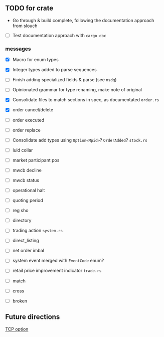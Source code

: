 
## TODO for crate
- Go through & build complete, following the documentation approach from slouch
- [ ] Test documentation approach with `cargo doc`

### messages
- [x] Macro for enum types
- [x] Integer types added to parse sequences
- [ ] Finish adding specialized fields & parse (see `nsdq`)
- [ ] Opinionated grammar for type renaming, make note of original
- [x] Consolidate files to match sections in spec, as documentated
`order.rs`
- [x] order cancel/delete
- [ ] order executed
- [ ] order replace
- [ ] Consolidate add types using `Option<Mpid>`? `OrderAdded`?
`stock.rs`
- [ ] luld collar
- [ ] market participant pos
- [ ] mwcb decline
- [ ] mwcb status
- [ ] operational halt
- [ ] quoting period
- [ ] reg sho
- [ ] directory
- [ ] trading action
`system.rs`
- [ ] direct_listing
- [ ] net order imbal
- [ ] system event merged with `EventCode` enum?
- [ ] retail price improvement indicator
`trade.rs`
- [ ] match
- [ ] cross
- [ ] broken


## Future directions
[TCP option](https://www.nasdaqtrader.com/content/technicalsupport/specifications/dataproducts/itchcompression.pdf)


